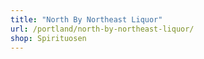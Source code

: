 ```yaml
---
title: "North By Northeast Liquor"
url: /portland/north-by-northeast-liquor/
shop: Spirituosen
---
```

